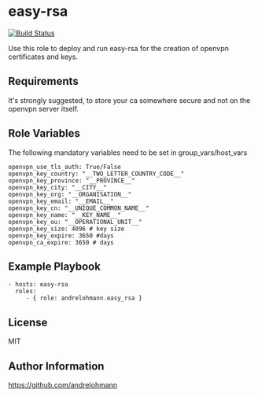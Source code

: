 easy-rsa
====================

[![Build Status](https://travis-ci.org/andrelohmann/ansible-role-easy_rsa.svg?branch=master)](https://travis-ci.org/andrelohmann/ansible-role-easy_rsa)

Use this role to deploy and run easy-rsa for the creation of openvpn certificates and keys.

Requirements
------------

It's strongly suggested, to store your ca somewhere secure and not on the openvpn server itself.

Role Variables
--------------

The following mandatory variables need to be set in group_vars/host_vars

    openvpn_use_tls_auth: True/False
    openvpn_key_country: "__TWO_LETTER_COUNTRY_CODE__"
    openvpn_key_province: "__PROVINCE__"
    openvpn_key_city: "__CITY__"
    openvpn_key_org: "__ORGANISATION__"
    openvpn_key_email: "__EMAIL__"
    openvpn_key_cn: "__UNIQUE_COMMON_NAME__"
    openvpn_key_name: "__KEY_NAME__"
    openvpn_key_ou: "__OPERATIONAL_UNIT__"
    openvpn_key_size: 4096 # key size
    openvpn_key_expire: 3650 #days
    openvpn_ca_expire: 3650 # days

Example Playbook
----------------

    - hosts: easy-rsa
      roles:
         - { role: andrelohmann.easy_rsa }

License
-------

MIT

Author Information
------------------

https://github.com/andrelohmann
